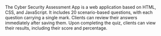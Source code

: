 The Cyber Security Assessment App is a web application based on HTML, CSS, and JavaScript. It includes 20 scenario-based questions, with each question carrying a single mark. Clients can review their answers immediately after saving them. Upon completing the quiz, clients can view their results, including their score and percentage.

